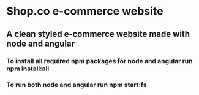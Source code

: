 # Shop.co e-commerce website
## A clean styled e-commerce website made with node and angular

### To install all required npm packages for node and angular run npm install:all
### To run both node and angular run npm start:fs

